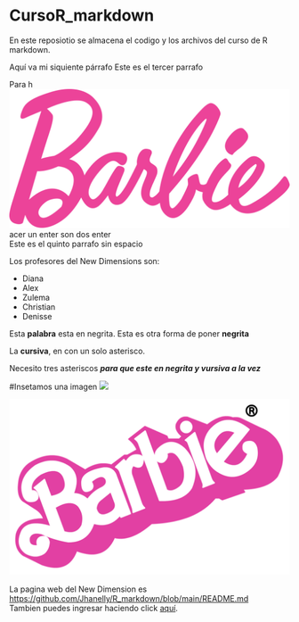 # CursoR_markdown

En este reposiotio se almacena el codigo y los archivos del curso de R markdown.

Aquí va mi siquiente párrafo Este es el tercer parrafo

Para h![La Barbie](imagenes/Barbie_Logo.svg.webp)acer un enter son dos enter\
Este es el quinto parrafo sin espacio

Los profesores del New Dimensions son:

-   Diana
-   Alex
-   Zulema
-   Christian
-   Denisse

Esta **palabra** esta en negrita. Esta es otra forma de poner **negrita**

La **cursiva**, en con un solo asterisco.

Necesito tres asteriscos ***para que este en negrita y vursiva a la vez***

#Insetamos una imagen ![](imagenes%5CImage20230722155005.png)

![Barboe](imagenes/Logo_barbie.png.webp)

La pagina web del New Dimension es <https://github.com/Jhanelly/R_markdown/blob/main/README.md>\
Tambien puedes ingresar haciendo click [aquí](https://github.com/Jhanelly/R_markdown/blob/main/README.md).
